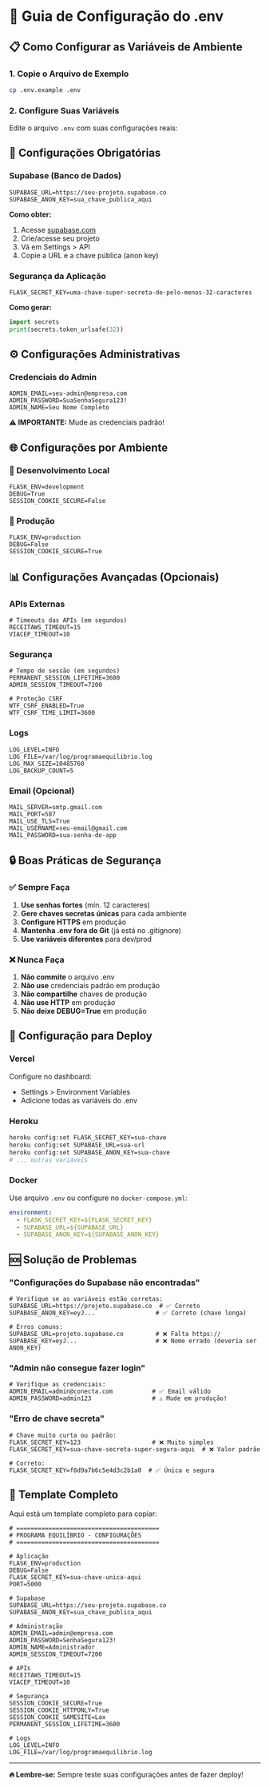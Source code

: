 # 🔧 Guia de Configuração do .env

## 📋 Como Configurar as Variáveis de Ambiente

### 1. Copie o Arquivo de Exemplo

```bash
cp .env.example .env
```

### 2. Configure Suas Variáveis

Edite o arquivo `.env` com suas configurações reais:

## 🔑 Configurações Obrigatórias

### Supabase (Banco de Dados)

```env
SUPABASE_URL=https://seu-projeto.supabase.co
SUPABASE_ANON_KEY=sua_chave_publica_aqui
```

**Como obter:**
1. Acesse [supabase.com](https://supabase.com)
2. Crie/acesse seu projeto
3. Vá em Settings > API
4. Copie a URL e a chave pública (anon key)

### Segurança da Aplicação

```env
FLASK_SECRET_KEY=uma-chave-super-secreta-de-pelo-menos-32-caracteres
```

**Como gerar:**
```python
import secrets
print(secrets.token_urlsafe(32))
```

## ⚙️ Configurações Administrativas

### Credenciais do Admin

```env
ADMIN_EMAIL=seu-admin@empresa.com
ADMIN_PASSWORD=SuaSenhaSegura123!
ADMIN_NAME=Seu Nome Completo
```

**⚠️ IMPORTANTE:** Mude as credenciais padrão!

## 🌐 Configurações por Ambiente

### 🔧 Desenvolvimento Local

```env
FLASK_ENV=development
DEBUG=True
SESSION_COOKIE_SECURE=False
```

### 🚀 Produção

```env
FLASK_ENV=production
DEBUG=False
SESSION_COOKIE_SECURE=True
```

## 📊 Configurações Avançadas (Opcionais)

### APIs Externas

```env
# Timeouts das APIs (em segundos)
RECEITAWS_TIMEOUT=15
VIACEP_TIMEOUT=10
```

### Segurança

```env
# Tempo de sessão (em segundos)
PERMANENT_SESSION_LIFETIME=3600
ADMIN_SESSION_TIMEOUT=7200

# Proteção CSRF
WTF_CSRF_ENABLED=True
WTF_CSRF_TIME_LIMIT=3600
```

### Logs

```env
LOG_LEVEL=INFO
LOG_FILE=/var/log/programaequilibrio.log
LOG_MAX_SIZE=10485760
LOG_BACKUP_COUNT=5
```

### Email (Opcional)

```env
MAIL_SERVER=smtp.gmail.com
MAIL_PORT=587
MAIL_USE_TLS=True
MAIL_USERNAME=seu-email@gmail.com
MAIL_PASSWORD=sua-senha-de-app
```

## 🔒 Boas Práticas de Segurança

### ✅ Sempre Faça

1. **Use senhas fortes** (mín. 12 caracteres)
2. **Gere chaves secretas únicas** para cada ambiente
3. **Configure HTTPS** em produção
4. **Mantenha .env fora do Git** (já está no .gitignore)
5. **Use variáveis diferentes** para dev/prod

### ❌ Nunca Faça

1. **Não commite** o arquivo .env
2. **Não use** credenciais padrão em produção
3. **Não compartilhe** chaves de produção
4. **Não use HTTP** em produção
5. **Não deixe DEBUG=True** em produção

## 🚀 Configuração para Deploy

### Vercel

Configure no dashboard:
- Settings > Environment Variables
- Adicione todas as variáveis do .env

### Heroku

```bash
heroku config:set FLASK_SECRET_KEY=sua-chave
heroku config:set SUPABASE_URL=sua-url
heroku config:set SUPABASE_ANON_KEY=sua-chave
# ... outras variáveis
```

### Docker

Use arquivo `.env` ou configure no `docker-compose.yml`:

```yaml
environment:
  - FLASK_SECRET_KEY=${FLASK_SECRET_KEY}
  - SUPABASE_URL=${SUPABASE_URL}
  - SUPABASE_ANON_KEY=${SUPABASE_ANON_KEY}
```

## 🆘 Solução de Problemas

### "Configurações do Supabase não encontradas"

```env
# Verifique se as variáveis estão corretas:
SUPABASE_URL=https://projeto.supabase.co  # ✅ Correto
SUPABASE_ANON_KEY=eyJ...                 # ✅ Correto (chave longa)

# Erros comuns:
SUPABASE_URL=projeto.supabase.co         # ❌ Falta https://
SUPABASE_KEY=eyJ...                      # ❌ Nome errado (deveria ser ANON_KEY)
```

### "Admin não consegue fazer login"

```env
# Verifique as credenciais:
ADMIN_EMAIL=admin@conecta.com           # ✅ Email válido
ADMIN_PASSWORD=admin123                 # ⚠️ Mude em produção!
```

### "Erro de chave secreta"

```env
# Chave muito curta ou padrão:
FLASK_SECRET_KEY=123                    # ❌ Muito simples
FLASK_SECRET_KEY=sua-chave-secreta-super-segura-aqui  # ❌ Valor padrão

# Correto:
FLASK_SECRET_KEY=f8d9a7b6c5e4d3c2b1a0  # ✅ Única e segura
```

## 📝 Template Completo

Aqui está um template completo para copiar:

```env
# ========================================
# PROGRAMA EQUILÍBRIO - CONFIGURAÇÕES
# ========================================

# Aplicação
FLASK_ENV=production
DEBUG=False
FLASK_SECRET_KEY=sua-chave-unica-aqui
PORT=5000

# Supabase
SUPABASE_URL=https://seu-projeto.supabase.co
SUPABASE_ANON_KEY=sua_chave_publica_aqui

# Administração
ADMIN_EMAIL=admin@empresa.com
ADMIN_PASSWORD=SenhaSegura123!
ADMIN_NAME=Administrador
ADMIN_SESSION_TIMEOUT=7200

# APIs
RECEITAWS_TIMEOUT=15
VIACEP_TIMEOUT=10

# Segurança
SESSION_COOKIE_SECURE=True
SESSION_COOKIE_HTTPONLY=True
SESSION_COOKIE_SAMESITE=Lax
PERMANENT_SESSION_LIFETIME=3600

# Logs
LOG_LEVEL=INFO
LOG_FILE=/var/log/programaequilibrio.log
```

---

**🔥 Lembre-se:** Sempre teste suas configurações antes de fazer deploy!
